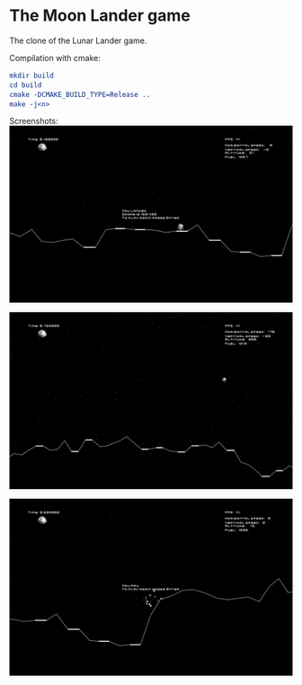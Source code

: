 # The Moon Lander game
The clone of the Lunar Lander game.

Compilation with cmake: <br>
```cmake
mkdir build
cd build
cmake -DCMAKE_BUILD_TYPE=Release .. 
make -j<n>
```

Screenshots: <br>
![Image 1](res/screenshots/1.png)

![Image 2](res/screenshots/2.png)

![Image 3](res/screenshots/3.png)

